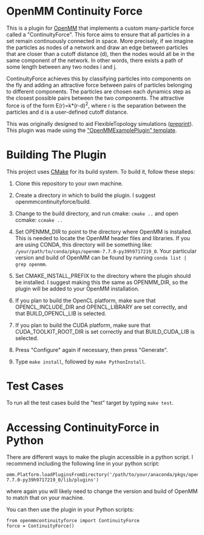 OpenMM Continuity Force
=====================

This is a plugin for [OpenMM](https://openmm.org) that implements a custom many-particle
force called a "ContinuityForce".  This force aims to ensure that all particles in a set
remain continuously connected in space.  More precisely, if we imagine the particles as
nodes of a network and draw an edge between particles that are closer than a cutoff distance (d),
then the nodes would all be in the same component of the network.  In other words, there exists
a path of some length between any two nodes i and j.

ContinuityForce achieves this by classifying particles into components on the fly and adding
an attractive force between pairs of particles belonging to different components.  The particles
are chosen each dynamics step as the closest possible pairs between the two components.  The
attractive force is of the form E(r)=k*(r-d)<sup>2</sup>, where r is the separation between
the particles and d is a user-defined cutoff distance.

This was originally designed to aid FlexibleTopology simulations ([preprint](https://chemrxiv.org/engage/chemrxiv/article-details/626be58411b14616eb34a3f4)).  This plugin was made using the ["OpenMMExamplePlugin" template](https://github.com/openmm/openmmexampleplugin).

Building The Plugin
===================

This project uses [CMake](http://www.cmake.org) for its build system.  To build it, follow these
steps:

1. Clone this repository to your own machine.

2. Create a directory in which to build the plugin.  I suggest openmmcontinuityforce/build.

3. Change to the build directory, and run cmake: `cmake ..` and open ccmake: `ccmake ..`

4. Set OPENMM_DIR to point to the directory where OpenMM is installed.  This is needed to locate
the OpenMM header files and libraries.  If you are using CONDA, this directory will be something
like: `/your/path/to/conda/pkgs/openmm-7.7.0-py39h9717219_0`.  Your particular version and build
of OpenMM can be found by running `conda list | grep openmm`.

5. Set CMAKE_INSTALL_PREFIX to the directory where the plugin should be installed.  I suggest making
this the same as OPENMM_DIR, so the plugin will be added to your OpenMM installation.

6. If you plan to build the OpenCL platform, make sure that OPENCL_INCLUDE_DIR and
OPENCL_LIBRARY are set correctly, and that BUILD_OPENCL_LIB is selected.

7. If you plan to build the CUDA platform, make sure that CUDA_TOOLKIT_ROOT_DIR is set correctly
and that BUILD_CUDA_LIB is selected.

8. Press "Configure" again if necessary, then press "Generate".

9. Type `make install`, followed by `make PythonInstall`.


Test Cases
==========

To run all the test cases build the "test" target by typing `make test`.

Accessing ContinuityForce in Python
==========

There are different ways to make the plugin accessible in a python script.
I recommend including the following line in your python script:
```
omm.Platform.loadPluginsFromDirectory('/path/to/your/anaconda/pkgs/openmm-7.7.0-py39h9717219_0/lib/plugins')
```
where again you will likely need to change the version and build of OpenMM to match that
on your machine.

You can then use the plugin in your Python scripts:
```
from openmmcontinuityforce import ContinuityForce
force = ContinuityForce()
```

